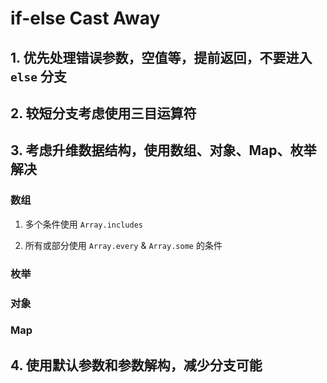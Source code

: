 # if-else Cast Away

## 1. 优先处理错误参数，空值等，提前返回，不要进入 `else` 分支

## 2. 较短分支考虑使用三目运算符

## 3. 考虑升维数据结构，使用数组、对象、Map、枚举解决

### 数组

1. 多个条件使用 `Array.includes`

2. 所有或部分使用 `Array.every` & `Array.some` 的条件

### 枚举

### 对象

### Map

## 4. 使用默认参数和参数解构，减少分支可能
